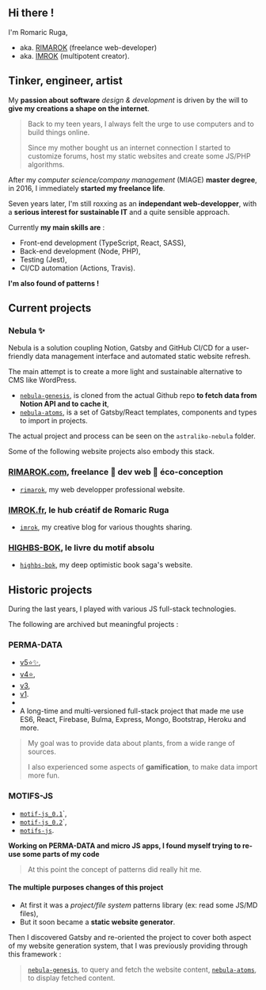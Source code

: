 ## Hi there !

I'm Romaric Ruga,

- aka. [RIMAROK](https://rimarok.com) (freelance web-developer)
- aka. [IMROK](https://imrok.fr) (multipotent creator).

## Tinker, engineer, artist

My **passion about software** *design & development* is driven by the will to **give my creations a shape on the internet**.

> Back to my teen years, I always felt the urge to use computers and to build things online.
> 
> Since my mother bought us an internet connection I started to customize forums, host my static websites and create some JS/PHP algorithms.

After my *computer science/company management* (MIAGE) **master degree**, in 2016, I immediately **started my freelance life**.

Seven years later, I'm still roxxing as an **independant web-developper**, with a **serious interest for sustainable IT** and a quite sensible approach.

Currently **my main skills are** :
* Front-end development (TypeScript, React, SASS),
* Back-end development (Node, PHP),
* Testing (Jest),
* CI/CD automation (Actions, Travis).

**I'm also found of patterns !** 
  
## Current projects

### Nebula ✨

Nebula is a solution coupling Notion, Gatsby and GitHub CI/CD for a user-friendly data management interface and automated static website refresh.

The main attempt is to create a more light and sustainable alternative to CMS like WordPress.

- [`nebula-genesis`](https://github.com/abstract-core/nebula-genesis), is cloned from the actual Github repo **to fetch data from Notion API and to cache it**,
- [`nebula-atoms`](https://github.com/abstract-core/nebula-atoms), is a set of Gatsby/React templates, components and types to import in projects.

The actual project and process can be seen on the `astraliko-nebula` folder.

Some of the following website projects also embody this stack.

### [RIMAROK.com](https://rimarok.com), freelance 🤖 dev web 🌻 éco-conception

- [`rimarok`](https://github.com/Skaant/rimarok), my web developper professional website.

### [IMROK.fr](https://imrok.fr), le hub créatif de Romaric Ruga

- [`imrok`](https://github.com/Skaant/imrok), my creative blog for various thoughts sharing.

### [HIGHBS-BOK](https://highbs-bok.art), le livre du motif absolu

- [`highbs-bok`](https://github.com/Skaant/highbs-bok), my deep optimistic book saga's website.

## Historic projects

During the last years, I played with various JS full-stack technologies.

The following are archived but meaningful projects :

### PERMA-DATA

- [v5⭐✨](https://github.com/Skaant/perma-data-5),
- [v4⭐](https://github.com/Skaant/perma-data-4),
- [v3](https://github.com/Skaant/perma-data-3),
- [v1](https://github.com/Skaant/permadata).
-
- A long-time and multi-versioned full-stack project that made me use ES6, React, Firebase, Bulma, Express, Mongo, Bootstrap, Heroku and more.
 
> My goal was to provide data about plants, from a wide range of sources.
>
> I also experienced some aspects of **gamification**, to make data import more fun.

### MOTIFS-JS

- [`motif-js_0.1`](https://github.com/Skaant/_motif-js_0.1)`,
- [`motif-js_0.2`](https://github.com/Skaant/_motif-js_0.2)`,
- [`motifs-js`](https://github.com/Skaant/motifs-js).
 
**Working on PERMA-DATA and micro JS apps, I found myself trying to re-use some parts of my code**

  > At this point the concept of patterns did really hit me.

 #### The multiple purposes changes of this project
 
 - At first it was a _project/file system_ patterns library (ex: read some JS/MD files),
 - But it soon became a **static website generator**.
     
Then I discovered Gatsby and re-oriented the project to cover both aspect of my website generation system, that I was previously providing through this framework :

> [`nebula-genesis`](https://github.com/abstract-core/nebula-genesis), to query and fetch the website content,
> [`nebula-atoms`](https://github.com/abstract-core/nebula-atoms), to display fetched content.
